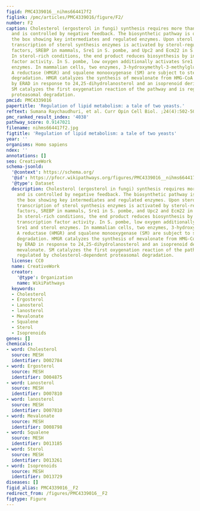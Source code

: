 ```yaml
---
figid: PMC4339016__nihms664417f2
figlink: /pmc/articles/PMC4339016/figure/F2/
number: F2
caption: Cholesterol (ergosterol in fungi) synthesis requires more than 20 enzymes
  and is controlled by negative feedback. The biosynthetic pathway is outlined inside
  the box showing key intermediates and regulated enzymes. Upon sterol depletion,
  transcription of sterol synthesis enzymes is activated by sterol-regulated transcription
  factors, SREBP in mammals, Sre1 in S. pombe, and Upc2 and Ecm22 in S. cerevisiae.
  In sterol-rich conditions, the end product reduces biosynthesis by inhibiting transcription
  factor activity. In S. pombe, low oxygen additionally activates Sre1 and sterol
  enzymes. In mammalian cells, two enzymes, 3-hydroxymethyl-3-methylglutaryl-coenzyme
  A reductase (HMGR) and squalene monooxygenase (SM) are subject to sterol-dependent
  degradation. HMGR catalyzes the synthesis of mevalonate from HMG-CoA and is degraded
  by ERAD in response to 24,25-dihydrolanosterol and an isoprenoid derived from mevalonate.
  SM catalyzes the first oxygenation reaction of the pathway and is regulated by cholesterol-dependent
  proteasomal degradation.
pmcid: PMC4339016
papertitle: 'Regulation of lipid metabolism: a tale of two yeasts.'
reftext: Sumana Raychaudhuri, et al. Curr Opin Cell Biol. ;24(4):502-508.
pmc_ranked_result_index: '4038'
pathway_score: 0.9147021
filename: nihms664417f2.jpg
figtitle: 'Regulation of lipid metabolism: a tale of two yeasts'
year: ''
organisms: Homo sapiens
ndex: ''
annotations: []
seo: CreativeWork
schema-jsonld:
  '@context': https://schema.org/
  '@id': https://pfocr.wikipathways.org/figures/PMC4339016__nihms664417f2.html
  '@type': Dataset
  description: Cholesterol (ergosterol in fungi) synthesis requires more than 20 enzymes
    and is controlled by negative feedback. The biosynthetic pathway is outlined inside
    the box showing key intermediates and regulated enzymes. Upon sterol depletion,
    transcription of sterol synthesis enzymes is activated by sterol-regulated transcription
    factors, SREBP in mammals, Sre1 in S. pombe, and Upc2 and Ecm22 in S. cerevisiae.
    In sterol-rich conditions, the end product reduces biosynthesis by inhibiting
    transcription factor activity. In S. pombe, low oxygen additionally activates
    Sre1 and sterol enzymes. In mammalian cells, two enzymes, 3-hydroxymethyl-3-methylglutaryl-coenzyme
    A reductase (HMGR) and squalene monooxygenase (SM) are subject to sterol-dependent
    degradation. HMGR catalyzes the synthesis of mevalonate from HMG-CoA and is degraded
    by ERAD in response to 24,25-dihydrolanosterol and an isoprenoid derived from
    mevalonate. SM catalyzes the first oxygenation reaction of the pathway and is
    regulated by cholesterol-dependent proteasomal degradation.
  license: CC0
  name: CreativeWork
  creator:
    '@type': Organization
    name: WikiPathways
  keywords:
  - Cholesterol
  - Ergosterol
  - Lanosterol
  - lanosterol
  - Mevalonate
  - Squalene
  - Sterol
  - Isoprenoids
genes: []
chemicals:
- word: Cholesterol
  source: MESH
  identifier: D002784
- word: Ergosterol
  source: MESH
  identifier: D004875
- word: Lanosterol
  source: MESH
  identifier: D007810
- word: lanosterol
  source: MESH
  identifier: D007810
- word: Mevalonate
  source: MESH
  identifier: D008798
- word: Squalene
  source: MESH
  identifier: D013185
- word: Sterol
  source: MESH
  identifier: D013261
- word: Isoprenoids
  source: MESH
  identifier: D013729
diseases: []
figid_alias: PMC4339016__F2
redirect_from: /figures/PMC4339016__F2
figtype: Figure
---
```

